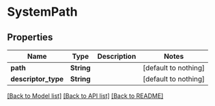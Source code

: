 # SystemPath


## Properties
Name | Type | Description | Notes
------------ | ------------- | ------------- | -------------
**path** | **String** |  | [default to nothing]
**descriptor_type** | **String** |  | [default to nothing]


[[Back to Model list]](../README.md#models) [[Back to API list]](../README.md#api-endpoints) [[Back to README]](../README.md)


